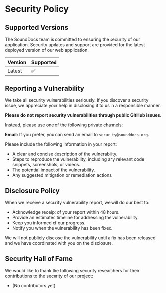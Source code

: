 # Security Policy

## Supported Versions

The SoundDocs team is committed to ensuring the security of our application. Security updates and support are provided for the latest deployed version of our web application.

| Version | Supported          |
| ------- | ------------------ |
| Latest  | :white_check_mark: |

## Reporting a Vulnerability

We take all security vulnerabilities seriously. If you discover a security issue, we appreciate your help in disclosing it to us in a responsible manner.

**Please do not report security vulnerabilities through public GitHub issues.**

Instead, please use one of the following private channels:

**Email:** If you prefer, you can send an email to `security@sounddocs.org`.

Please include the following information in your report:

- A clear and concise description of the vulnerability.
- Steps to reproduce the vulnerability, including any relevant code snippets, screenshots, or videos.
- The potential impact of the vulnerability.
- Any suggested mitigation or remediation actions.

## Disclosure Policy

When we receive a security vulnerability report, we will do our best to:

- Acknowledge receipt of your report within 48 hours.
- Provide an estimated timeline for addressing the vulnerability.
- Keep you informed of our progress.
- Notify you when the vulnerability has been fixed.

We will not publicly disclose the vulnerability until a fix has been released and we have coordinated with you on the disclosure.

## Security Hall of Fame

We would like to thank the following security researchers for their contributions to the security of our project:

- (No contributors yet)
